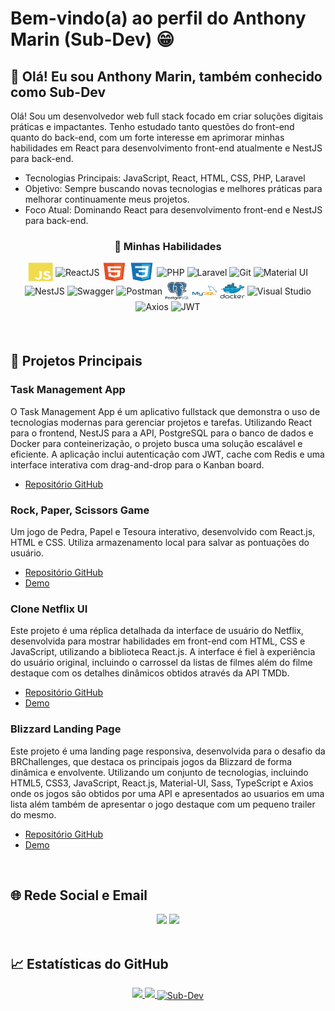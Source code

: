 # Bem-vindo(a) ao perfil do Anthony Marin (Sub-Dev) 😁

## 👋 Olá! Eu sou Anthony Marin, também conhecido como Sub-Dev

Olá! Sou um desenvolvedor web full stack focado em criar soluções digitais práticas e impactantes. Tenho estudado tanto questões do front-end quanto do back-end, com um forte interesse em aprimorar minhas habilidades em React para desenvolvimento front-end atualmente e NestJS para back-end.
 
- Tecnologias Principais: JavaScript, React, HTML, CSS, PHP, Laravel
- Objetivo: Sempre buscando novas tecnologias e melhores práticas para melhorar continuamente meus projetos.
- Foco Atual: Dominando React para desenvolvimento front-end e NestJS para back-end.
    
<div align="center" style="margin: 20px 0;">
  <h3>🚀 Minhas Habilidades</h3>
  <img align="center" alt="JavaScript" height="30" width="40" src="https://raw.githubusercontent.com/devicons/devicon/master/icons/javascript/javascript-plain.svg">
  <img align="center" alt="ReactJS" height="30" width="40" src="https://cdn.jsdelivr.net/gh/devicons/devicon/icons/react/react-original-wordmark.svg">
  <img align="center" alt="HTML" height="30" width="40" src="https://raw.githubusercontent.com/devicons/devicon/master/icons/html5/html5-original.svg">
  <img align="center" alt="CSS" height="30" width="40" src="https://raw.githubusercontent.com/devicons/devicon/master/icons/css3/css3-original.svg">
  <img align="center" alt="PHP" height="30" width="40" src="https://cdn.jsdelivr.net/gh/devicons/devicon/icons/php/php-original.svg">
  <img align="center" alt="Laravel" height="30" width="40" src="https://cdn.jsdelivr.net/gh/devicons/devicon/icons/laravel/laravel-original-wordmark.svg">
  <img align="center" alt="Git" height="30" width="40" src="https://cdn.jsdelivr.net/gh/devicons/devicon/icons/git/git-original-wordmark.svg">
  <img align="center" alt="Material UI" height="30" width="40" src="https://cdn.jsdelivr.net/gh/devicons/devicon/icons/materialui/materialui-original.svg">
  <img align="center" alt="NestJS" height="30" width="40" src="https://cdn.jsdelivr.net/gh/devicons/devicon/icons/nestjs/nestjs-plain.svg">
  <img align="center" alt="Swagger" height="30" width="40" src="https://cdn.jsdelivr.net/gh/devicons/devicon/icons/swagger/swagger-original.svg">
  <img align="center" alt="Postman" height="30" width="40" src="https://www.vectorlogo.zone/logos/getpostman/getpostman-icon.svg">
  <img align="center" alt="PostgreSQL" height="30" width="40" src="https://raw.githubusercontent.com/devicons/devicon/master/icons/postgresql/postgresql-original-wordmark.svg">
  <img align="center" alt="MySQL" height="30" width="40" src="https://raw.githubusercontent.com/devicons/devicon/master/icons/mysql/mysql-original-wordmark.svg">
  <img align="center" alt="Docker" height="30" width="40" src="https://raw.githubusercontent.com/devicons/devicon/master/icons/docker/docker-original-wordmark.svg">
  <img align="center" alt="Visual Studio" height="30" width="40" src="https://cdn.jsdelivr.net/gh/devicons/devicon/icons/visualstudio/visualstudio-plain.svg">
  <img align="center" alt="Axios" height="30" width="40" src="https://cdn.jsdelivr.net/gh/devicons/devicon/icons/axios/axios-original.svg">
  <img align="center" alt="JWT" height="30" width="40" src="https://cdn.jsdelivr.net/gh/devicons/devicon/icons/jwt/jwt-original.svg">
</div>
 
<br>

## 📂 Projetos Principais

### Task Management App
O Task Management App é um aplicativo fullstack que demonstra o uso de tecnologias modernas para gerenciar projetos e tarefas. Utilizando React para o frontend, NestJS para a API, PostgreSQL para o banco de dados e Docker para conteinerização, o projeto busca uma solução escalável e eficiente. A aplicação inclui autenticação com JWT, cache com Redis e uma interface interativa com drag-and-drop para o Kanban board.
- [Repositório GitHub](https://github.com/Sub-Dev/task-management-app)

### Rock, Paper, Scissors Game
Um jogo de Pedra, Papel e Tesoura interativo, desenvolvido com React.js, HTML e CSS. Utiliza armazenamento local para salvar as pontuações do usuário.
- [Repositório GitHub](https://github.com/Sub-Dev/Rock-Paper-Scissors)
- [Demo](https://sub-dev.github.io/Rock-Paper-Scissors/)

### Clone Netflix UI
Este projeto é uma réplica detalhada da interface de usuário do Netflix, desenvolvida para mostrar habilidades em front-end com HTML, CSS e JavaScript, utilizando a biblioteca React.js. A interface é fiel à experiência do usuário original, incluindo o carrossel da listas de filmes além do filme destaque com os detalhes dinâmicos obtidos através da API TMDb.
- [Repositório GitHub](https://github.com/Sub-Dev/clone-netflix-ui)
- [Demo](https://sub-dev.github.io/clone-netflix-ui/)

### Blizzard Landing Page
Este projeto é uma landing page responsiva, desenvolvida para o desafio da BRChallenges, que destaca os principais jogos da Blizzard de forma dinâmica e envolvente. Utilizando um conjunto de tecnologias, incluindo HTML5, CSS3, JavaScript, React.js, Material-UI, Sass, TypeScript e Axios onde os jogos são obtidos por uma API e apresentados ao usuarios em uma lista além também de apresentar o jogo destaque com um pequeno trailer do mesmo.
- [Repositório GitHub](https://github.com/Sub-Dev/blizzard-br-challenges)
- [Demo](https://sub-dev.github.io/blizzard-br-challenges/)

<br>

## 🌐 Rede Social e Email

<div align="center"> 
  <a href="mailto:bilomarin@gmail.com"><img src="https://img.shields.io/badge/-Gmail-%23333?style=for-the-badge&logo=gmail&logoColor=white" target="_blank"></a>
  <a href="https://www.linkedin.com/in/anthonymarin-desenvolvedor/" target="_blank"><img src="https://img.shields.io/badge/-LinkedIn-%230077B5?style=for-the-badge&logo=linkedin&logoColor=white" target="_blank"></a>
</div>

<br>

## 📈 Estatísticas do GitHub

<div align="center">
   <a href="https://github.com/Sub-Dev">
   <img height="180em" src="https://github-readme-stats.vercel.app/api?username=Sub-Dev&show_icons=true&theme=github_dark&include_all_commits=true&count_private=true"/>
   <img height="180em" src="https://github-readme-stats.vercel.app/api/top-langs/?username=Sub-Dev&layout=compact&langs_count=6&theme=github_dark"/>
   <img align="center" src="https://github-readme-streak-stats.herokuapp.com/?user=Sub-Dev&theme=dark" alt="Sub-Dev" />
</div>

